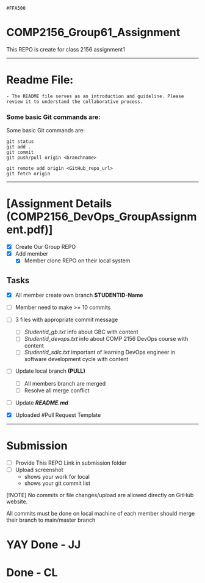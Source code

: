 `#FFA500`
# COMP2156_Group61_Assignment
This REPO is create for class 2156 assignment1
________________________________________________
# Readme File:
    - The README file serves as an introduction and guideline. Please review it to understand the collaborative process.

### Some basic Git commands are:

Some basic Git commands are:
```
git status
git add .
git commit
git push/pull origin <branchname>
```
```
git remote add origin <GitHub_repo_url>
git fetch origin 
```
_______________________________________________
# [Assignment Details (COMP2156_DevOps_GroupAssignment.pdf)]

- [x] Create Our Group REPO
- [x] Add member
    - [x] Member clone REPO on their local system

## Tasks
- [x] All member create own branch **STUDENTID-Name**
- [ ] Member need to make >= 10 commits
- [ ] 3 files with appropriate commit message
    - [ ] *Studentid_gb.txt* info about GBC with content
    - [ ] *Studentid_devops.txt* info about COMP 2156 DevOps course with content
    - [ ] *Studentid_sdlc.txt* important of learning DevOps engineer in software development cycle with content
- [ ] Update local branch **(PULL)** 
    - [ ] All members branch are merged
    - [ ] Resolve all merge conflict
- [ ] Update **_README.md_**


- [x] Uploaded #Pull Request Template

_____________________________________
# Submission
- [ ] Provide This REPO Link in submission folder
- [ ] Upload screenshot 
    - shows your work for local
    - shows your git commit list

[!NOTE]
No commits or file changes/upload are allowed directly on GitHub website. 

All commits must be done on local machine of each member should merge their branch to main/master branch


# YAY Done - JJ
# Done - CL
